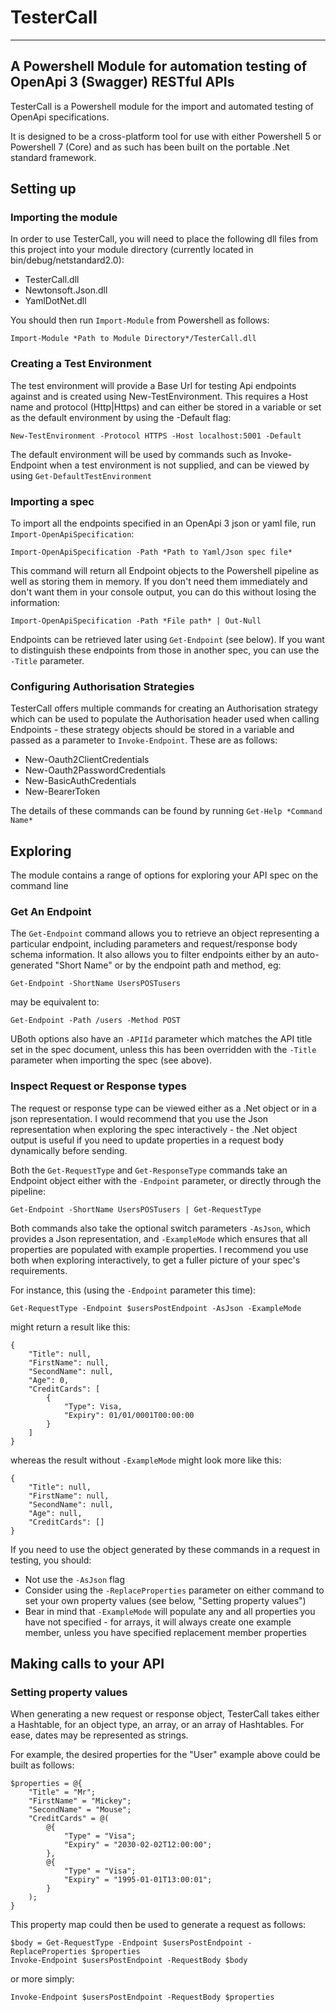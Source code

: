 # TesterCall
------------
## A Powershell Module for automation testing of OpenApi 3 (Swagger) RESTful APIs

TesterCall is a Powershell module for the import and automated testing of OpenApi specifications.

It is designed to be a cross-platform tool for use with either Powershell 5 or Powershell 7 (Core)
and as such has been built on the portable .Net standard framework.

## Setting up

### Importing the module

In order to use TesterCall, you will need to place the following dll files from this
project into your module directory (currently located in bin/debug/netstandard2.0):

* TesterCall.dll
* Newtonsoft.Json.dll
* YamlDotNet.dll

You should then run `Import-Module` from Powershell as follows:

	Import-Module *Path to Module Directory*/TesterCall.dll

### Creating a Test Environment

The test environment will provide a Base Url for testing Api endpoints against and is
created using New-TestEnvironment. This requires a Host name and protocol (Http|Https)
and can either be stored in a variable or set as the default environment by using the -Default
flag:

	New-TestEnvironment -Protocol HTTPS -Host localhost:5001 -Default

The default environment will be used by commands such as Invoke-Endpoint when a test environment
is not supplied, and can be viewed by using `Get-DefaultTestEnvironment`

### Importing a spec

To import all the endpoints specified in an OpenApi 3 json or yaml file, run 
`Import-OpenApiSpecification`:

	Import-OpenApiSpecification -Path *Path to Yaml/Json spec file*

This command will return all Endpoint objects to the Powershell pipeline as well
as storing them in memory.  If you don't need them immediately and don't want them
in your console output, you can do this without losing the information:

	Import-OpenApiSpecification -Path *File path* | Out-Null

Endpoints can be retrieved later using `Get-Endpoint` (see below).  If you want to
distinguish these endpoints from those in another spec, you can use the `-Title` parameter.

### Configuring Authorisation Strategies

TesterCall offers multiple commands for creating an Authorisation strategy which
can be used to populate the Authorisation header used when calling Endpoints - these
strategy objects should be stored in a variable and passed as a parameter to `Invoke-Endpoint`.
These are as follows:

* New-Oauth2ClientCredentials
* New-Oauth2PasswordCredentials
* New-BasicAuthCredentials
* New-BearerToken

The details of these commands can be found by running `Get-Help *Command Name*`

## Exploring

The module contains a range of options for exploring your API spec on the command line

### Get An Endpoint

The `Get-Endpoint` command allows you to retrieve an object representing a particular endpoint,
including parameters and request/response body schema information.  It also allows you to filter
endpoints either by an auto-generated "Short Name" or by the endpoint path and method, eg:

	Get-Endpoint -ShortName UsersPOSTusers

may be equivalent to:
	
	Get-Endpoint -Path /users -Method POST

UBoth options also have an `-APIId` parameter which matches the API title set in the spec document,
unless this has been overridden with the `-Title` parameter when importing the spec (see above).

### Inspect Request or Response types

The request or response type can be viewed either as a .Net object or in a json representation. I would 
recommend that you use the Json representation when exploring the spec interactively - the .Net object 
output is useful if you need to update properties in a request body dynamically before sending.

Both the `Get-RequestType` and `Get-ResponseType` commands take an Endpoint object either with the `-Endpoint`
parameter, or directly through the pipeline:

	Get-Endpoint -ShortName UsersPOSTusers | Get-RequestType

Both commands also take the optional switch parameters `-AsJson`, which provides a Json representation, 
and `-ExampleMode` which ensures that all properties are populated with example properties.  I recommend you use
both when exploring interactively, to get a fuller picture of your spec's requirements.

For instance, this (using the `-Endpoint` parameter this time):

	Get-RequestType -Endpoint $usersPostEndpoint -AsJson -ExampleMode

might return a result like this:

	{
		"Title": null,
		"FirstName": null,
		"SecondName": null,
		"Age": 0,
		"CreditCards": [
			{
				"Type": Visa,
				"Expiry": 01/01/0001T00:00:00
			}
		]
	}

whereas the result without `-ExampleMode` might look more like this:

	{
		"Title": null,
		"FirstName": null,
		"SecondName": null,
		"Age": null,
		"CreditCards": []
	}

If you need to use the object generated by these commands in a request in testing, you should:

* Not use the `-AsJson` flag
* Consider using the `-ReplaceProperties` parameter on either command to set your own property values (see below, "Setting property values")
* Bear in mind that `-ExampleMode` will populate any and all properties you have not specified - for arrays, it will always create one example
member, unless you have specified replacement member properties

## Making calls to your API

### Setting property values

When generating a new request or response object, TesterCall takes either a Hashtable, for an
object type, an array, or an array of Hashtables.  For ease, dates may be represented as strings.

For example, the desired properties for the "User" example above could be built as follows:

	$properties = @{
		"Title" = "Mr";
		"FirstName" = "Mickey";
		"SecondName" = "Mouse";
		"CreditCards" = @(
			@{
				"Type" = "Visa";
				"Expiry" = "2030-02-02T12:00:00";
			},
			@{
				"Type" = "Visa";
				"Expiry" = "1995-01-01T13:00:01";
			}
		);
	}

This property map could then be used to generate a request as follows:

	$body = Get-RequestType -Endpoint $usersPostEndpoint -ReplaceProperties $properties
	Invoke-Endpoint $usersPostEndpoint -RequestBody $body

or more simply:

	Invoke-Endpoint $usersPostEndpoint -RequestBody $properties
